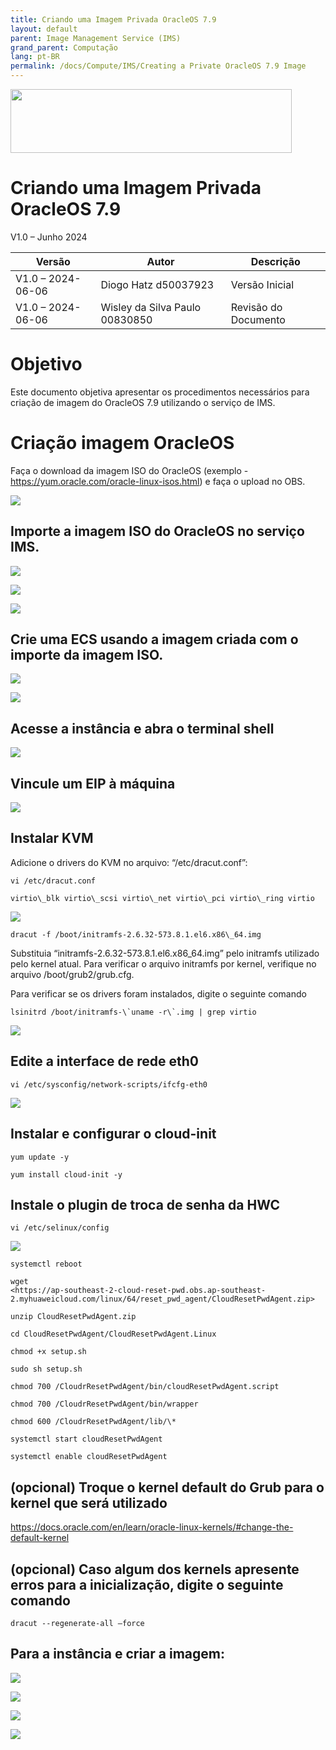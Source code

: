 ```yaml
---
title: Criando uma Imagem Privada OracleOS 7.9
layout: default
parent: Image Management Service (IMS)
grand_parent: Computação
lang: pt-BR
permalink: /docs/Compute/IMS/Creating a Private OracleOS 7.9 Image
---
```

<img width="450px" height="102px" src="https://console-static.huaweicloud.com/static/authui/20210202115135/public/custom/images/logo-en.svg">

# Criando uma Imagem Privada OracleOS 7.9

V1.0 – Junho 2024

| **Versão**        | **Autor**                      | **Descrição**        |
| ----------------- | ------------------------------ | -------------------- |
| V1.0 – 2024-06-06 | Diogo Hatz d50037923           | Versão Inicial       |
| V1.0 – 2024-06-06 | Wisley da Silva Paulo 00830850 | Revisão do Documento |

# Objetivo

Este documento objetiva apresentar os procedimentos necessários para
criação de imagem do OracleOS 7.9 utilizando o serviço de IMS.

# Criação imagem OracleOS
    
Faça o download da imagem ISO do OracleOS (exemplo - <https://yum.oracle.com/oracle-linux-isos.html>) e faça o upload no OBS.

![](/huaweicloud-knowledge-base/assets/images/ECS-Private-OracleOS-7.9-Image/media/image3.png)

## Importe a imagem ISO do OracleOS no serviço IMS.

![](/huaweicloud-knowledge-base/assets/images/ECS-Private-OracleOS-7.9-Image/media/image4.png)

![](/huaweicloud-knowledge-base/assets/images/ECS-Private-OracleOS-7.9-Image/media/image5.png)

![](/huaweicloud-knowledge-base/assets/images/ECS-Private-OracleOS-7.9-Image/media/image6.png)

## Crie uma ECS usando a imagem criada com o importe da imagem ISO. 

![](/huaweicloud-knowledge-base/assets/images/ECS-Private-OracleOS-7.9-Image/media/image7.png)

![](/huaweicloud-knowledge-base/assets/images/ECS-Private-OracleOS-7.9-Image/media/image8.png)

## Acesse a instância e abra o terminal shell

![](/huaweicloud-knowledge-base/assets/images/ECS-Private-OracleOS-7.9-Image/media/image9.png)

## Vincule um EIP à máquina

![](/huaweicloud-knowledge-base/assets/images/ECS-Private-OracleOS-7.9-Image/media/image10.png)

## Instalar KVM

Adicione o drivers do KVM no arquivo: “/etc/dracut.conf”:

```shell
vi /etc/dracut.conf

virtio\_blk virtio\_scsi virtio\_net virtio\_pci virtio\_ring virtio
```

![](/huaweicloud-knowledge-base/assets/images/ECS-Private-OracleOS-7.9-Image/media/image11.png)

```shell
dracut -f /boot/initramfs-2.6.32-573.8.1.el6.x86\_64.img
```

Substituia “initramfs-2.6.32-573.8.1.el6.x86\_64.img” pelo initramfs
utilizado pelo kernel atual. Para verificar o arquivo initramfs por
kernel, verifique no arquivo /boot/grub2/grub.cfg.

Para verificar se os drivers foram instalados, digite o seguinte comando

```shell
lsinitrd /boot/initramfs-\`uname -r\`.img | grep virtio
```

![](/huaweicloud-knowledge-base/assets/images/ECS-Private-OracleOS-7.9-Image/media/image12.png)

## Edite a interface de rede eth0

```shell
vi /etc/sysconfig/network-scripts/ifcfg-eth0
```

![](/huaweicloud-knowledge-base/assets/images/ECS-Private-OracleOS-7.9-Image/media/image13.png)

## Instalar e configurar o cloud-init

```shell
yum update -y

yum install cloud-init -y
```

## Instale o plugin de troca de senha da HWC

```shell
vi /etc/selinux/config
```

![](/huaweicloud-knowledge-base/assets/images/ECS-Private-OracleOS-7.9-Image/media/image14.png)

```shell
systemctl reboot

wget
<https://ap-southeast-2-cloud-reset-pwd.obs.ap-southeast-2.myhuaweicloud.com/linux/64/reset_pwd_agent/CloudResetPwdAgent.zip>

unzip CloudResetPwdAgent.zip

cd CloudResetPwdAgent/CloudResetPwdAgent.Linux

chmod +x setup.sh

sudo sh setup.sh

chmod 700 /CloudrResetPwdAgent/bin/cloudResetPwdAgent.script

chmod 700 /CloudrResetPwdAgent/bin/wrapper

chmod 600 /CloudrResetPwdAgent/lib/\*

systemctl start cloudResetPwdAgent

systemctl enable cloudResetPwdAgent
```

## (opcional) Troque o kernel default do Grub para o kernel que será utilizado

<https://docs.oracle.com/en/learn/oracle-linux-kernels/#change-the-default-kernel>

## (opcional) Caso algum dos kernels apresente erros para a inicialização, digite o seguinte comando

```shell
dracut --regenerate-all –force
```

## Para a instância e criar a imagem:

![](/huaweicloud-knowledge-base/assets/images/ECS-Private-OracleOS-7.9-Image/media/image15.png)

![](/huaweicloud-knowledge-base/assets/images/ECS-Private-OracleOS-7.9-Image/media/image16.png)

![](/huaweicloud-knowledge-base/assets/images/ECS-Private-OracleOS-7.9-Image/media/image17.png)

![](/huaweicloud-knowledge-base/assets/images/ECS-Private-OracleOS-7.9-Image/media/image18.png)
